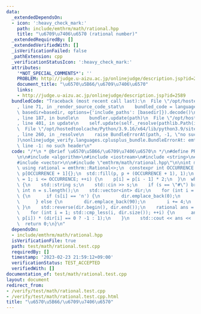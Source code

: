 ```yaml
---
data:
  _extendedDependsOn:
  - icon: ':heavy_check_mark:'
    path: include/emthrm/math/rational.hpp
    title: "\u6709\u7406\u6570 (rational number)"
  _extendedRequiredBy: []
  _extendedVerifiedWith: []
  _isVerificationFailed: false
  _pathExtension: cpp
  _verificationStatusIcon: ':heavy_check_mark:'
  attributes:
    '*NOT_SPECIAL_COMMENTS*': ''
    PROBLEM: http://judge.u-aizu.ac.jp/onlinejudge/description.jsp?id=2589
    document_title: "\u6570\u5B66/\u6709\u7406\u6570"
    links:
    - http://judge.u-aizu.ac.jp/onlinejudge/description.jsp?id=2589
  bundledCode: "Traceback (most recent call last):\n  File \"/opt/hostedtoolcache/Python/3.9.16/x64/lib/python3.9/site-packages/onlinejudge_verify/documentation/build.py\"\
    , line 71, in _render_source_code_stat\n    bundled_code = language.bundle(stat.path,\
    \ basedir=basedir, options={'include_paths': [basedir]}).decode()\n  File \"/opt/hostedtoolcache/Python/3.9.16/x64/lib/python3.9/site-packages/onlinejudge_verify/languages/cplusplus.py\"\
    , line 187, in bundle\n    bundler.update(path)\n  File \"/opt/hostedtoolcache/Python/3.9.16/x64/lib/python3.9/site-packages/onlinejudge_verify/languages/cplusplus_bundle.py\"\
    , line 401, in update\n    self.update(self._resolve(pathlib.Path(included), included_from=path))\n\
    \  File \"/opt/hostedtoolcache/Python/3.9.16/x64/lib/python3.9/site-packages/onlinejudge_verify/languages/cplusplus_bundle.py\"\
    , line 260, in _resolve\n    raise BundleErrorAt(path, -1, \"no such header\"\
    )\nonlinejudge_verify.languages.cplusplus_bundle.BundleErrorAt: emthrm/math/rational.hpp:\
    \ line -1: no such header\n"
  code: "/*\n * @brief \u6570\u5B66/\u6709\u7406\u6570\n */\n#define PROBLEM \"http://judge.u-aizu.ac.jp/onlinejudge/description.jsp?id=2589\"\
    \n\n#include <algorithm>\n#include <iostream>\n#include <string>\n#include <utility>\n\
    #include <vector>\n\n#include \"emthrm/math/rational.hpp\"\n\nint main() {\n \
    \ using rational = emthrm::Rational<>;\n  constexpr int OCCURRENCE = 20;\n  int\
    \ p[OCCURRENCE + 1]{};\n  std::fill(p, p + (OCCURRENCE + 1), 1);\n  for (int i\
    \ = 1; i <= OCCURRENCE; ++i) {\n    p[i] = p[i - 1] * 2;\n  }\n  while (true)\
    \ {\n    std::string s;\n    std::cin >> s;\n    if (s == \"#\") break;\n    const\
    \ int n = s.length();\n    std::vector<int> dir;\n    for (int i = 0; i < n;)\
    \ {\n      if (s[i] == 'n') {\n        dir.emplace_back(0);\n        i += 5;\n\
    \      } else {\n        dir.emplace_back(90);\n        i += 4;\n      }\n   \
    \ }\n    std::reverse(dir.begin(), dir.end());\n    rational ans = dir.front();\n\
    \    for (int i = 1; std::cmp_less(i, dir.size()); ++i) {\n      ans += rational(90,\
    \ p[i]) * (dir[i] == 0 ? -1 : 1);\n    }\n    std::cout << ans << '\\n';\n  }\n\
    \  return 0;\n}\n"
  dependsOn:
  - include/emthrm/math/rational.hpp
  isVerificationFile: true
  path: test/math/rational.test.cpp
  requiredBy: []
  timestamp: '2023-02-23 21:59:12+09:00'
  verificationStatus: TEST_ACCEPTED
  verifiedWith: []
documentation_of: test/math/rational.test.cpp
layout: document
redirect_from:
- /verify/test/math/rational.test.cpp
- /verify/test/math/rational.test.cpp.html
title: "\u6570\u5B66/\u6709\u7406\u6570"
---
```

